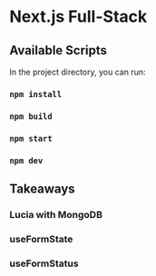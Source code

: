 # Next.js Full-Stack

## Available Scripts

In the project directory, you can run:

### `npm install`

### `npm build`

### `npm start`

### `npm dev`

## Takeaways

### Lucia with MongoDB

### useFormState

### useFormStatus
